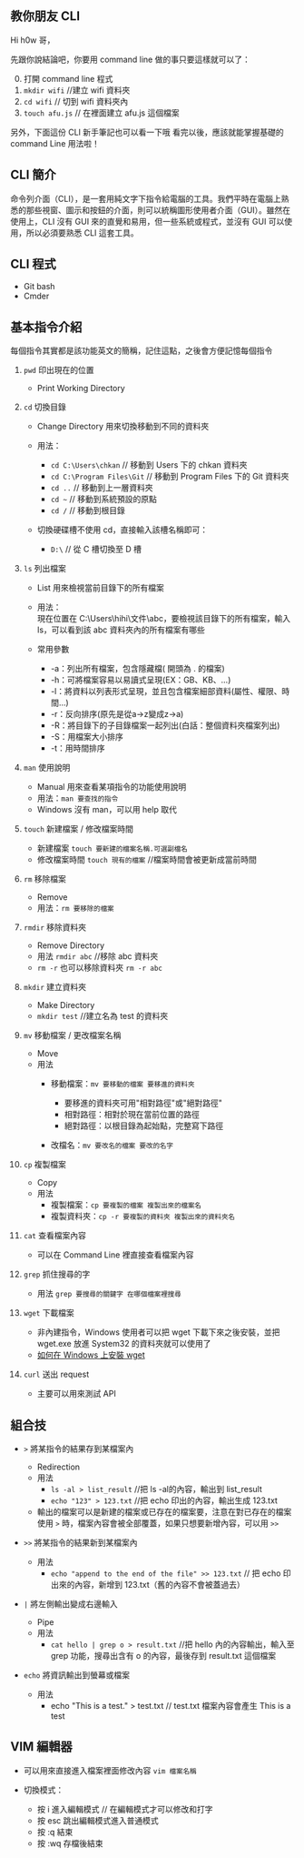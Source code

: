 ## 教你朋友 CLI

Hi h0w 哥，

先跟你說結論吧，你要用 command line 做的事只要這樣就可以了：

0. 打開 command line 程式
1. `mkdir wifi` //建立 wifi 資料夾
2. `cd wifi` // 切到 wifi 資料夾內
3. `touch afu.js` // 在裡面建立 afu.js 這個檔案 


另外，下面這份 CLI 新手筆記也可以看一下哦
看完以後，應該就能掌握基礎的 command Line 用法啦！

## CLI 簡介

命令列介面（CLI），是一套用純文字下指令給電腦的工具。我們平時在電腦上熟悉的那些視窗、圖示和按鈕的介面，則可以統稱圖形使用者介面（GUI）。雖然在使用上，CLI 沒有 GUI 來的直覺和易用，但一些系統或程式，並沒有 GUI 可以使用，所以必須要熟悉 CLI 這套工具。

## CLI 程式

- Git bash
- Cmder

## 基本指令介紹

每個指令其實都是該功能英文的簡稱，記住這點，之後會方便記憶每個指令    

1. `pwd` 印出現在的位置  
    - Print Working Directory  

2. `cd` 切換目錄  
    - Change Directory 用來切換移動到不同的資料夾  
  
    - 用法：  
        - `cd C:\Users\chkan` // 移動到 Users 下的 chkan 資料夾  
        - `cd C:\Program Files\Git` // 移動到 Program Files 下的 Git 資料夾  
        - `cd ..` // 移動到上一層資料夾  
        - `cd ~` // 移動到系統預設的原點  
        - `cd /` // 移動到根目錄
  
    - 切換硬碟槽不使用 cd，直接輸入該槽名稱即可：  
        - `D:\` // 從 C 槽切換至 D 槽  

3. `ls` 列出檔案
    - List 用來檢視當前目錄下的所有檔案  

    - 用法：  
        現在位置在 C:\Users\hihi\文件\abc，要檢視該目錄下的所有檔案，輸入 ls，可以看到該 abc 資料夾內的所有檔案有哪些  
        
    - 常用參數  
        - -a：列出所有檔案，包含隱藏檔( 開頭為 . 的檔案)  
        - -h：可將檔案容易以易讀式呈現(EX：GB、KB、…)  
        - -l：將資料以列表形式呈現，並且包含檔案細部資料(屬性、權限、時間…)  
        - -r：反向排序(原先是從a->z變成z->a)  
        - -R：將目錄下的子目錄檔案一起列出(白話：整個資料夾檔案列出)  
        - -S：用檔案大小排序  
        - -t：用時間排序  

4. `man` 使用說明
    - Manual 用來查看某項指令的功能使用說明
    - 用法：`man 要查找的指令`
    - Windows 沒有 man，可以用 help 取代 

5. `touch` 新建檔案 / 修改檔案時間
    - 新建檔案
        `touch 要新建的檔案名稱.可選副檔名`
    - 修改檔案時間
        `touch 現有的檔案` //檔案時間會被更新成當前時間
    
6. `rm` 移除檔案
    - Remove
    - 用法：`rm 要移除的檔案`

7. `rmdir` 移除資料夾
    - Remove Directory
    - 用法
        `rmdir abc` //移除 abc 資料夾
    - `rm -r` 也可以移除資料夾
        `rm -r abc`

8. `mkdir` 建立資料夾
    - Make Directory 
    - `mkdir test` //建立名為 test 的資料夾

9. `mv` 移動檔案 / 更改檔案名稱
    - Move
    - 用法
        - 移動檔案：`mv 要移動的檔案 要移進的資料夾`
            - 要移進的資料夾可用"相對路徑"或"絕對路徑"
            - 相對路徑：相對於現在當前位置的路徑
            - 絕對路徑：以根目錄為起始點，完整寫下路徑
        
        - 改檔名：`mv 要改名的檔案 要改的名字`

10. `cp` 複製檔案
    - Copy
    - 用法
        - 複製檔案：`cp 要複製的檔案 複製出來的檔案名`
        - 複製資料夾：`cp -r 要複製的資料夾 複製出來的資料夾名`

11. `cat` 查看檔案內容
    - 可以在 Command Line 裡直接查看檔案內容

12. `grep` 抓住搜尋的字
    - 用法
        `grep 要搜尋的關鍵字 在哪個檔案裡搜尋`

13. `wget` 下載檔案
    - 非內建指令，Windows 使用者可以把 wget 下載下來之後安裝，並把 wget.exe 放進 System32 的資料夾就可以使用了
    - [如何在 Windows 上安裝 wget](https://www.notion.so/Command-Line-32ebda4bdc2142bfbe67852a4d62375c#29b18c59a6414701ae43aadec97c855b)

14. `curl` 送出 request
    - 主要可以用來測試 API


## 組合技

- `>` 將某指令的結果存到某檔案內
     - Redirection
     - 用法
        - `ls -al > list_result` //把 ls -al的內容，輸出到 list_result
        - `echo "123" > 123.txt` //把 echo 印出的內容，輸出生成 123.txt 
     - 輸出的檔案可以是新建的檔案或已存在的檔案要，注意在對已存在的檔案使用 `>` 時，檔案內容會被全部覆蓋，如果只想要新增內容，可以用 `>>`

- `>>` 將某指令的結果新到某檔案內
    - 用法
        - `echo "append to the end of the file" >> 123.txt` // 把 echo 印出來的內容，新增到 123.txt（舊的內容不會被蓋過去）

- `|` 將左側輸出變成右邊輸入
    - Pipe
    - 用法
        - `cat hello | grep o > result.txt` //把 hello 內的內容輸出，輸入至 grep 功能，搜尋出含有 o 的內容，最後存到 result.txt 這個檔案

- `echo` 將資訊輸出到螢幕或檔案
    - 用法
        - echo "This is a test." > test.txt // test.txt 檔案內容會產生 This is a test


## VIM 編輯器
- 可以用來直接進入檔案裡面修改內容
    `vim 檔案名稱`

- 切換模式：
    - 按 i 進入編輯模式 // 在編輯模式才可以修改和打字
    - 按 esc 跳出編輯模式進入普通模式
    - 按 :q 結束
    - 按 :wq 存檔後結束
